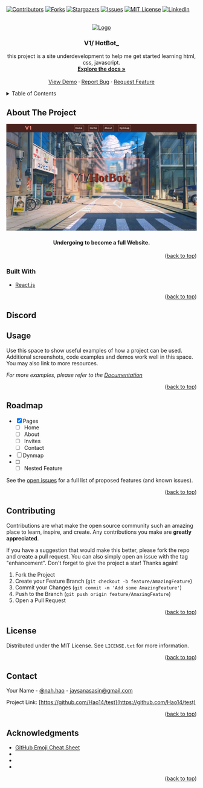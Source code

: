 <div id="top"></div>
<!--
*** Thanks for checking out the Best-README-Template. If you have a suggestion
*** that would make this better, please fork the repo and create a pull request
*** or simply open an issue with the tag "enhancement".
*** Don't forget to give the project a star!
*** Thanks again! Now go create something AMAZING! :D
-->



<!-- PROJECT SHIELDS -->
<!--
*** I'm using markdown "reference style" links for readability.
*** Reference links are enclosed in brackets [ ] instead of parentheses ( ).
*** See the bottom of this document for the declaration of the reference variables
*** for contributors-url, forks-url, etc. This is an optional, concise syntax you may use.
*** https://www.markdownguide.org/basic-syntax/#reference-style-links
-->
[![Contributors][contributors-shield]][contributors-url]
[![Forks][forks-shield]][forks-url]
[![Stargazers][stars-shield]][stars-url]
[![Issues][issues-shield]][issues-url]
[![MIT License][license-shield]][license-url]
[![LinkedIn][linkedin-shield]][linkedin-url]



<!-- PROJECT LOGO -->
<br />
<div align="center">
  <a href="https://github.com/Hao14/test">
    <img src="asests/V1.png" alt="Logo" width="80" height="80">
  </a>

<h3 align="center">V1/ HotBot_</h3>

  <p align="center">
    this project is a site underdevelopment to help me get started learning html, css, javascript.
    <br />
    <a href="https://github.com/Hao14/test"><strong>Explore the docs »</strong></a>
    <br />
    <br />
    <a href="https://github.com/Hao14/test">View Demo</a>
    ·
    <a href="https://github.com/Hao14/test/issues">Report Bug</a>
    ·
    <a href="https://github.com/Hao14/test/issues">Request Feature</a>
  </p>
</div>



<!-- TABLE OF CONTENTS -->
<details>
  <summary>Table of Contents</summary>
  <ol>
    <li>
      <a href="#about-the-project">About The Project</a>
      <ul>
        <li><a href="#built-with">Built With</a></li>
      </ul>
    </li>
    <li>
      <a href="#getting-started">Getting Started</a>
      <ul>
        <li><a href="#prerequisites">Prerequisites</a></li>
        <li><a href="#installation">Installation</a></li>
      </ul>
    </li>
    <li><a href="#usage">Usage</a></li>
    <li><a href="#roadmap">Roadmap</a></li>
    <li><a href="#contributing">Contributing</a></li>
    <li><a href="#license">License</a></li>
    <li><a href="#contact">Contact</a></li>
    <li><a href="#acknowledgments">Acknowledgments</a></li>
  </ol>
</details>



<!-- ABOUT THE PROJECT -->
## About The Project

[![Product Name Screen Shot][product-screenshot]](https://www.johnishot.online)

<h4 align="center">Undergoing to become a full Website.</h4>

<p align="right">(<a href="#top">back to top</a>)</p>



### Built With

* [React.js](https://reactjs.org/)


<p align="right">(<a href="#top">back to top</a>)</p>



<!-- GETTING STARTED -->
## Discord


<!-- USAGE EXAMPLES -->
## Usage

Use this space to show useful examples of how a project can be used. Additional screenshots, code examples and demos work well in this space. You may also link to more resources.

_For more examples, please refer to the [Documentation](https://www.johnishot.online)_

<p align="right">(<a href="#top">back to top</a>)</p>



<!-- ROADMAP -->
## Roadmap

- [x] Pages
    - [ ] Home
    - [ ] About
    - [ ] Invites
    - [ ] Contact
- [ ] Dynmap
- [ ] 
    - [ ] Nested Feature

See the [open issues](https://github.com/Hao14/test/issues) for a full list of proposed features (and known issues).

<p align="right">(<a href="#top">back to top</a>)</p>



<!-- CONTRIBUTING -->
## Contributing

Contributions are what make the open source community such an amazing place to learn, inspire, and create. Any contributions you make are **greatly appreciated**.

If you have a suggestion that would make this better, please fork the repo and create a pull request. You can also simply open an issue with the tag "enhancement".
Don't forget to give the project a star! Thanks again!

1. Fork the Project
2. Create your Feature Branch (`git checkout -b feature/AmazingFeature`)
3. Commit your Changes (`git commit -m 'Add some AmazingFeature'`)
4. Push to the Branch (`git push origin feature/AmazingFeature`)
5. Open a Pull Request

<p align="right">(<a href="#top">back to top</a>)</p>



<!-- LICENSE -->
## License

Distributed under the MIT License. See `LICENSE.txt` for more information.

<p align="right">(<a href="#top">back to top</a>)</p>



<!-- CONTACT -->
## Contact

Your Name - [@nah.hao](http://www.instagram.com/nah.hao) - jaysanasasin@gmail.com

Project Link: [https://github.com/Hao14/test](https://github.com/Hao14/test)

<p align="right">(<a href="#top">back to top</a>)</p>



<!-- ACKNOWLEDGMENTS -->
## Acknowledgments

* [GitHub Emoji Cheat Sheet](https://www.webpagefx.com/tools/emoji-cheat-sheet)
* []()
* []()
* []()

<p align="right">(<a href="#top">back to top</a>)</p>



<!-- MARKDOWN LINKS & IMAGES -->
<!-- https://www.markdownguide.org/basic-syntax/#reference-style-links -->
[contributors-shield]: https://img.shields.io/github/contributors/Hao14/test.svg?style=for-the-badge
[contributors-url]: https://github.com/Hao14/test/graphs/contributors
[forks-shield]: https://img.shields.io/github/forks/Hao14/test.svg?style=for-the-badge
[forks-url]: https://github.com/Hao14/test/network/members
[stars-shield]: https://img.shields.io/github/stars/Hao14/test.svg?style=for-the-badge
[stars-url]: https://github.com/Hao14/test/stargazers
[issues-shield]: https://img.shields.io/github/issues/Hao14/test.svg?style=for-the-badge
[issues-url]: https://github.com/Hao14/test/issues
[license-shield]: https://img.shields.io/github/license/Hao14/test.svg?style=for-the-badge
[license-url]: https://github.com/Hao14/test/blob/main/LICENSE.txt
[linkedin-shield]: https://img.shields.io/badge/-LinkedIn-black.svg?style=for-the-badge&logo=linkedin&colorB=555
[linkedin-url]: https://linkedin.com/in/linkedin_username
[product-screenshot]: assets/pbg1.png
